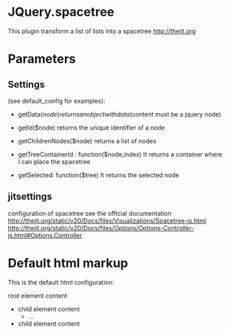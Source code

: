 JQuery.spacetree
================

This plugin transform a list of lists into a spacetree http://thejit.org

Parameters
==========

Settings
--------

(see default_config for examples):

- getData($node)
returns an object with data ($content must be a jquery node)

- getId($node)
returns the unique identifier of a node

- getChildrenNodes($node)
returns a list of nodes

- getTreeContainerId : function($node,index)
It returns a container where I can place the spacetree

- getSelected: function($tree)
It returns the selected node


jitsettings
-----------
configuration of spacetree
see the official documentation
http://thejit.org/static/v20/Docs/files/Visualizations/Spacetree-js.html
http://thejit.org/static/v20/Docs/files/Options/Options-Controller-js.html#Options.Controller


Default html markup
===================

This is the default html configuration:

<div id="tree">
    <div id="root">root element content</div>
    <ul>
        <li>
            <div id="child1">child element content</div>
            <ul>
                <li>
                    ...
                </li>
            </ul>
        </li>
        <li>
            <div id="child2" class="selected">child element content</div>
        </li>
    </ul>
</div>
